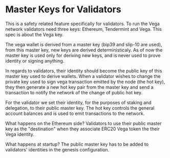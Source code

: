 # Master Keys for Validators

This is a safety related feature specifically for validators. To run the Vega network validators need three keys: Ethereum, Tendermint and Vega. This spec is about the Vega key. 

The vega wallet is derived from a master key (bip39 and slip-10 are used), from this master key, new keys are derived deterministicaly. As of now the master key is used only for deriving new keys, and is never used to prove identity or signing anything.

In regards to validators, their identity should become the public key of this master key used to derive wallets.
When a validator wishes to change the private key used to sign vega transaction emitted by the node (the hot key), they then generate a new hot key pair from the master key and send a transaction to notify the network of the change of public hot key. 

For the validator we set their identity, for the purposes of staking and delegation, to their public master key. The hot key controls the general account balances and is used to emit transactions to the network.

What happens on the Ethereum side? Validators to use their public master key as the "destination" when they associate ERC20 Vega token the their Vega identity.   

What happens at startup? The public master key has to be added to validators' identities in the genesis configuration.












